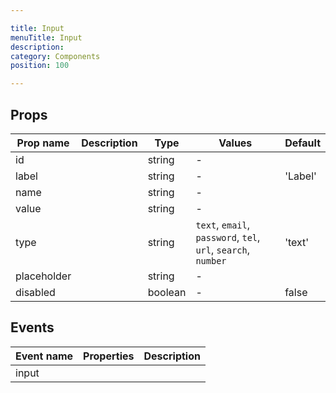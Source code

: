 ```yaml
---

title: Input
menuTitle: Input
description:
category: Components
position: 100

---
```


## Props

| Prop name   | Description | Type    | Values                                                        | Default |
| ----------- | ----------- | ------- | ------------------------------------------------------------- | ------- |
| id          |             | string  | -                                                             |         |
| label       |             | string  | -                                                             | 'Label' |
| name        |             | string  | -                                                             |         |
| value       |             | string  | -                                                             |         |
| type        |             | string  | `text`, `email`, `password`, `tel`, `url`, `search`, `number` | 'text'  |
| placeholder |             | string  | -                                                             |         |
| disabled    |             | boolean | -                                                             | false   |

## Events

| Event name | Properties | Description |
| ---------- | ---------- | ----------- |
| input      |            |
